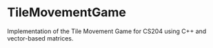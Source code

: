 # TileMovementGame
 Implementation of the Tile Movement Game for CS204 using C++ and vector-based matrices.
